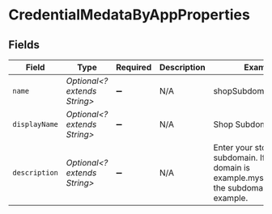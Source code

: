 # CredentialMedataByAppProperties


## Fields

| Field                                                                                                      | Type                                                                                                       | Required                                                                                                   | Description                                                                                                | Example                                                                                                    |
| ---------------------------------------------------------------------------------------------------------- | ---------------------------------------------------------------------------------------------------------- | ---------------------------------------------------------------------------------------------------------- | ---------------------------------------------------------------------------------------------------------- | ---------------------------------------------------------------------------------------------------------- |
| `name`                                                                                                     | *Optional<? extends String>*                                                                               | :heavy_minus_sign:                                                                                         | N/A                                                                                                        | shopSubdomain                                                                                              |
| `displayName`                                                                                              | *Optional<? extends String>*                                                                               | :heavy_minus_sign:                                                                                         | N/A                                                                                                        | Shop Subdomain                                                                                             |
| `description`                                                                                              | *Optional<? extends String>*                                                                               | :heavy_minus_sign:                                                                                         | N/A                                                                                                        | Enter your store subdomain. If your store domain is example.myshopify.com, the subdomain would be example. |
